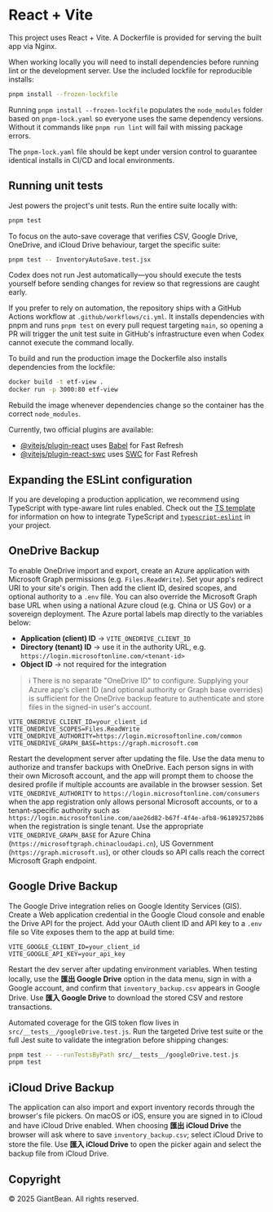 # React + Vite

This project uses React + Vite. A Dockerfile is provided for serving the built app via Nginx.

When working locally you will need to install dependencies before running lint or the development server. Use the included lockfile for reproducible installs:

```bash
pnpm install --frozen-lockfile
```

Running `pnpm install --frozen-lockfile` populates the `node_modules` folder based on `pnpm-lock.yaml` so everyone uses the same dependency versions. Without it commands like `pnpm run lint` will fail with missing package errors.

The `pnpm-lock.yaml` file should be kept under version control to guarantee identical installs in CI/CD and local environments.

## Running unit tests

Jest powers the project's unit tests. Run the entire suite locally with:

```bash
pnpm test
```

To focus on the auto-save coverage that verifies CSV, Google Drive, OneDrive, and iCloud Drive behaviour, target the specific suite:

```bash
pnpm test -- InventoryAutoSave.test.jsx
```

Codex does not run Jest automatically—you should execute the tests yourself before sending changes for review so that regressions are caught early.

If you prefer to rely on automation, the repository ships with a GitHub Actions workflow at `.github/workflows/ci.yml`. It installs dependencies with pnpm and runs `pnpm test` on every pull request targeting `main`, so opening a PR will trigger the unit test suite in GitHub's infrastructure even when Codex cannot execute the command locally.

To build and run the production image the Dockerfile also installs dependencies from the lockfile:

```bash
docker build -t etf-view .
docker run -p 3000:80 etf-view
```

Rebuild the image whenever dependencies change so the container has the correct `node_modules`.

Currently, two official plugins are available:

- [@vitejs/plugin-react](https://github.com/vitejs/vite-plugin-react/blob/main/packages/plugin-react) uses [Babel](https://babeljs.io/) for Fast Refresh
- [@vitejs/plugin-react-swc](https://github.com/vitejs/vite-plugin-react/blob/main/packages/plugin-react-swc) uses [SWC](https://swc.rs/) for Fast Refresh

## Expanding the ESLint configuration

If you are developing a production application, we recommend using TypeScript with type-aware lint rules enabled. Check out the [TS template](https://github.com/vitejs/vite/tree/main/packages/create-vite/template-react-ts) for information on how to integrate TypeScript and [`typescript-eslint`](https://typescript-eslint.io) in your project.

## OneDrive Backup

To enable OneDrive import and export, create an Azure application with Microsoft Graph permissions (e.g. `Files.ReadWrite`).
Set your app's redirect URI to your site's origin. Then add the client ID, desired scopes, and optional authority to a `.env`
file. You can also override the Microsoft Graph base URL when using a national Azure cloud (e.g. China or US Gov) or a
sovereign deployment. The Azure portal labels map directly to the variables below:

- **Application (client) ID** → `VITE_ONEDRIVE_CLIENT_ID`
- **Directory (tenant) ID** → use it in the authority URL, e.g. `https://login.microsoftonline.com/<tenant-id>`
- **Object ID** → not required for the integration

> ℹ️ There is no separate "OneDrive ID" to configure. Supplying your Azure app's
> client ID (and optional authority or Graph base overrides) is sufficient for
> the OneDrive backup feature to authenticate and store files in the signed-in
> user's account.

```
VITE_ONEDRIVE_CLIENT_ID=your_client_id
VITE_ONEDRIVE_SCOPES=Files.ReadWrite
VITE_ONEDRIVE_AUTHORITY=https://login.microsoftonline.com/common
VITE_ONEDRIVE_GRAPH_BASE=https://graph.microsoft.com
```

Restart the development server after updating the file. Use the data menu to authorize and transfer backups with OneDrive. Each
person signs in with their own Microsoft account, and the app will prompt them to choose the desired profile if multiple
accounts are available in the browser session. Set `VITE_ONEDRIVE_AUTHORITY` to `https://login.microsoftonline.com/consumers`
when the app registration only allows personal Microsoft accounts, or to a tenant-specific authority such as
`https://login.microsoftonline.com/aae26d82-b67f-4f4e-afb8-961892572b86` when the registration is single tenant. Use the
appropriate `VITE_ONEDRIVE_GRAPH_BASE` for Azure China (`https://microsoftgraph.chinacloudapi.cn`), US Government
(`https://graph.microsoft.us`), or other clouds so API calls reach the correct Microsoft Graph endpoint.

## Google Drive Backup

The Google Drive integration relies on Google Identity Services (GIS). Create a Web
application credential in the Google Cloud console and enable the Drive API for the
project. Add your OAuth client ID and API key to a `.env` file so Vite exposes them to
the app at build time:

```
VITE_GOOGLE_CLIENT_ID=your_client_id
VITE_GOOGLE_API_KEY=your_api_key
```

Restart the dev server after updating environment variables. When testing locally, use
the **匯出 Google Drive** option in the data menu, sign in with a Google account, and
confirm that `inventory_backup.csv` appears in Google Drive. Use **匯入 Google Drive**
to download the stored CSV and restore transactions.

Automated coverage for the GIS token flow lives in
`src/__tests__/googleDrive.test.js`. Run the targeted Drive test suite or the full Jest
suite to validate the integration before shipping changes:

```bash
pnpm test -- --runTestsByPath src/__tests__/googleDrive.test.js
pnpm test
```

## iCloud Drive Backup

The application can also import and export inventory records through the browser's file
pickers. On macOS or iOS, ensure you are signed in to iCloud and have iCloud Drive
enabled. When choosing **匯出 iCloud Drive** the browser will ask where to save
`inventory_backup.csv`; select iCloud Drive to store the file. Use **匯入 iCloud Drive**
to open the picker again and select the backup file from iCloud Drive.

## Copyright

© 2025 GiantBean. All rights reserved.

